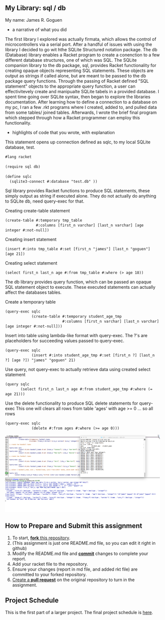 ## My Library: sql / db
My name: James R. Goguen


* a narrative of what you did

 The first library I explored was actually firmata, which allows the control of microcontrollers via a serial port.
 After a handful of issues with using the library I decided to go wit hthe SQLite Structured notation package. The db (Database) library enables a Racket program to create a conenction to a few different database structures, one of which was SQL. The SQLite companion library to the db package, sql, provides Racket functionality for creating opaque objects representing SQL statements. These objects are output as strings if called alone, but are meant to be passed to the db package query functions. Through the passing of Racket defined "SQL statement" objects to the appropriate query function, a user can effectivitevely create and manipualte SQLite tabels in a provided database.
  I spent time going over SQLite syntax, then began to explore the libraries documentation. After learning how to define a connection to a database on my pc, I ran a few .rkt programs where I created, added to, and pulled data from some tables/ joined tables. Afterwards, I wrote the brief final program which stepped through how a Racket programmer can employ this functionality. 

* highlights of code that you wrote, with explanation


This statement opens up connection defined as sqlc, to my local SQLite database, test.
```
#lang racket

(require sql db)

(define sqlc
  (sqlite3-connect #:database "test.db" ))

```

Sql library provides Racket functions to produce SQL statements, these simply output as string if executed alone.
They do not actually do anything to SQLite db, need query-exec for that.

Creating create-table statement
```
(create-table #:temporary tmp_table
              #:columns [first_n varchar] [last_n varchar] [age integer #:not-null])
```

Creating insert statement
```
(insert #:into tmp_table #:set [first_n "james"] [last_n "goguen"] [age 21])
```

Creating select statement
```
(select first_n last_n age #:from tmp_table #:where (> age 18))
```

The db library provides query function, which can be passed an opaque SQL statement object to execute.
These executed statements can actually affect the databases tables.

Create a temporary table
```
(query-exec sqlc
            (create-table #:temporary student_age_tmp
                          #:columns [first_n varchar] [last_n varchar] [age integer #:not-null]))
```

Insert into table using lambda-like format with query-exec.
The ?'s are placeholders for succeeding values passed to query-exec.
```
(query-exec sqlc
            (insert #:into student_age_tmp #:set [first_n ?] [last_n ?] [age ?]) "james" "goguen" 21)
```

Use query, not query-exec to actually retrieve data using created select statement
```
(query sqlc
       (select first_n last_n age #:from student_age_tmp #:where (= age 21)))
```

Use the delete functionality to produce SQL delete statements for query-exec
This one will clears all rows from table 'ages' with age >= 0 ... so all rows
```
(query-exec sqlc
            (delete #:from ages #:where (>= age 0)))
```


![output image](/project_fp1_output.png?raw=true "output image")


## How to Prepare and Submit this assignment

1. To start, [**fork** this repository][forking]. 
  2. (This assignment is just one README.md file, so you can edit it right in github)
1. Modify the README.md file and [**commit**][ref-commit] changes to complete your report.
1. Add your racket file to the repository. 
1. Ensure your changes (report in md file, and added rkt file) are committed to your forked repository.
1. [Create a **pull request**][pull-request] on the original repository to turn in the assignment.

## Project Schedule
This is the first part of a larger project. The final project schedule is [here][schedule].

<!-- Links -->
[schedule]: https://github.com/oplS17projects/FP-Schedule
[markdown]: https://help.github.com/articles/markdown-basics/
[forking]: https://guides.github.com/activities/forking/
[ref-clone]: http://gitref.org/creating/#clone
[ref-commit]: http://gitref.org/basic/#commit
[ref-push]: http://gitref.org/remotes/#push
[pull-request]: https://help.github.com/articles/creating-a-pull-request

